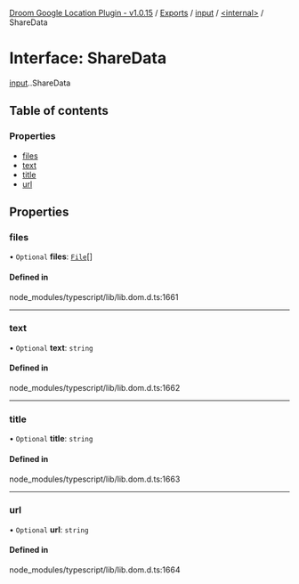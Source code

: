 [Droom Google Location Plugin - v1.0.15](../README.md) / [Exports](../modules.md) / [input](../modules/input.md) / [<internal\>](../modules/input._internal_.md) / ShareData

# Interface: ShareData

[input](../modules/input.md).[<internal>](../modules/input._internal_.md).ShareData

## Table of contents

### Properties

- [files](input._internal_.ShareData.md#files)
- [text](input._internal_.ShareData.md#text)
- [title](input._internal_.ShareData.md#title)
- [url](input._internal_.ShareData.md#url)

## Properties

### files

• `Optional` **files**: [`File`](../modules/input._internal_.md#file)[]

#### Defined in

node_modules/typescript/lib/lib.dom.d.ts:1661

___

### text

• `Optional` **text**: `string`

#### Defined in

node_modules/typescript/lib/lib.dom.d.ts:1662

___

### title

• `Optional` **title**: `string`

#### Defined in

node_modules/typescript/lib/lib.dom.d.ts:1663

___

### url

• `Optional` **url**: `string`

#### Defined in

node_modules/typescript/lib/lib.dom.d.ts:1664
